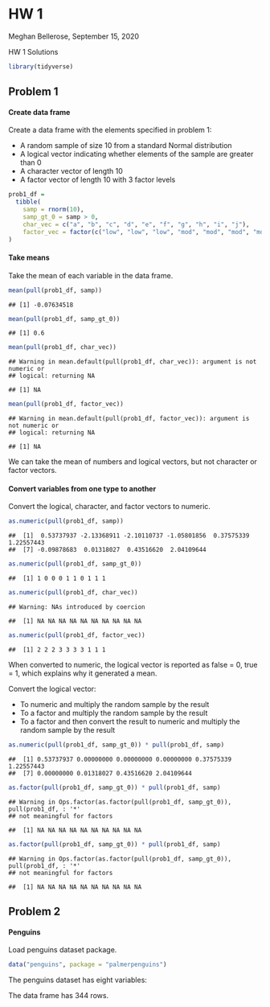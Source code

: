 HW 1
================
Meghan Bellerose,
September 15, 2020

HW 1 Solutions

``` r
library(tidyverse)
```

## Problem 1

#### Create data frame

Create a data frame with the elements specified in problem 1:

  - A random sample of size 10 from a standard Normal distribution
  - A logical vector indicating whether elements of the sample are
    greater than 0
  - A character vector of length 10
  - A factor vector of length 10 with 3 factor levels

<!-- end list -->

``` r
prob1_df = 
  tibble(
    samp = rnorm(10),
    samp_gt_0 = samp > 0,
    char_vec = c("a", "b", "c", "d", "e", "f", "g", "h", "i", "j"),
    factor_vec = factor(c("low", "low", "low", "mod", "mod", "mod", "mod", "high", "high", "high"))
)
```

#### Take means

Take the mean of each variable in the data frame.

``` r
mean(pull(prob1_df, samp))
```

    ## [1] -0.07634518

``` r
mean(pull(prob1_df, samp_gt_0))
```

    ## [1] 0.6

``` r
mean(pull(prob1_df, char_vec))
```

    ## Warning in mean.default(pull(prob1_df, char_vec)): argument is not numeric or
    ## logical: returning NA

    ## [1] NA

``` r
mean(pull(prob1_df, factor_vec))
```

    ## Warning in mean.default(pull(prob1_df, factor_vec)): argument is not numeric or
    ## logical: returning NA

    ## [1] NA

We can take the mean of numbers and logical vectors, but not character
or factor vectors.

#### Convert variables from one type to another

Convert the logical, character, and factor vectors to numeric.

``` r
as.numeric(pull(prob1_df, samp))
```

    ##  [1]  0.53737937 -2.13368911 -2.10110737 -1.05801856  0.37575339  1.22557443
    ##  [7] -0.09878683  0.01318027  0.43516620  2.04109644

``` r
as.numeric(pull(prob1_df, samp_gt_0))
```

    ##  [1] 1 0 0 0 1 1 0 1 1 1

``` r
as.numeric(pull(prob1_df, char_vec))
```

    ## Warning: NAs introduced by coercion

    ##  [1] NA NA NA NA NA NA NA NA NA NA

``` r
as.numeric(pull(prob1_df, factor_vec))
```

    ##  [1] 2 2 2 3 3 3 3 1 1 1

When converted to numeric, the logical vector is reported as false = 0,
true = 1, which explains why it generated a mean.

Convert the logical vector:

  - To numeric and multiply the random sample by the result
  - To a factor and multiply the random sample by the result
  - To a factor and then convert the result to numeric and multiply the
    random sample by the result

<!-- end list -->

``` r
as.numeric(pull(prob1_df, samp_gt_0)) * pull(prob1_df, samp)
```

    ##  [1] 0.53737937 0.00000000 0.00000000 0.00000000 0.37575339 1.22557443
    ##  [7] 0.00000000 0.01318027 0.43516620 2.04109644

``` r
as.factor(pull(prob1_df, samp_gt_0)) * pull(prob1_df, samp)
```

    ## Warning in Ops.factor(as.factor(pull(prob1_df, samp_gt_0)), pull(prob1_df, : '*'
    ## not meaningful for factors

    ##  [1] NA NA NA NA NA NA NA NA NA NA

``` r
as.factor(pull(prob1_df, samp_gt_0)) * pull(prob1_df, samp)
```

    ## Warning in Ops.factor(as.factor(pull(prob1_df, samp_gt_0)), pull(prob1_df, : '*'
    ## not meaningful for factors

    ##  [1] NA NA NA NA NA NA NA NA NA NA

## Problem 2

#### Penguins

Load penguins dataset package.

``` r
data("penguins", package = "palmerpenguins")
```

The penguins dataset has eight variables:

The data frame has 344 rows.
